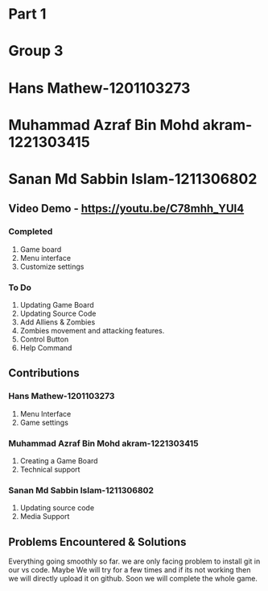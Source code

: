 # Part 1
# Group 3
# Hans Mathew-1201103273
# Muhammad Azraf Bin Mohd akram-1221303415
# Sanan Md Sabbin Islam-1211306802

## Video Demo - https://youtu.be/C78mhh_YUI4



### Completed

1. Game board
2. Menu interface
3. Customize settings

### To Do

1. Updating Game Board
2. Updating Source Code
3. Add Alliens & Zombies
4. Zombies movement and attacking features.
5. Control Button 
6. Help Command


## Contributions

### Hans Mathew-1201103273

1. Menu Interface
2. Game settings

### Muhammad Azraf Bin Mohd akram-1221303415

1. Creating a Game Board
2. Technical support

### Sanan Md Sabbin Islam-1211306802

1. Updating source code
2. Media Support

## Problems Encountered & Solutions

Everything going smoothly so far. we are only facing problem to install git in our vs code. Maybe We will try for a few times and if its not working then we will directly upload it on github. Soon we will complete the whole game.
